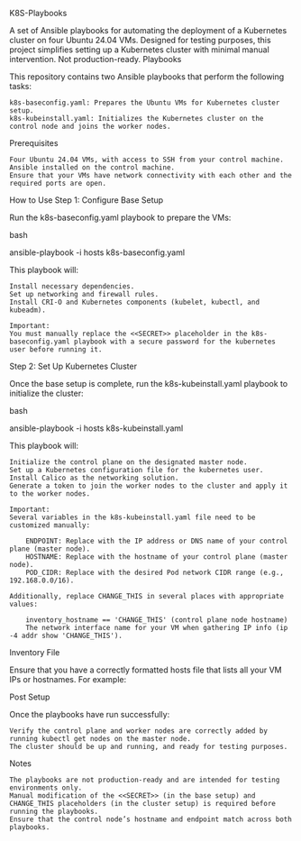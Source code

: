 K8S-Playbooks

A set of Ansible playbooks for automating the deployment of a Kubernetes cluster on four Ubuntu 24.04 VMs. Designed for testing purposes, this project simplifies setting up a Kubernetes cluster with minimal manual intervention. Not production-ready.
Playbooks

This repository contains two Ansible playbooks that perform the following tasks:

    k8s-baseconfig.yaml: Prepares the Ubuntu VMs for Kubernetes cluster setup.
    k8s-kubeinstall.yaml: Initializes the Kubernetes cluster on the control node and joins the worker nodes.

Prerequisites

    Four Ubuntu 24.04 VMs, with access to SSH from your control machine.
    Ansible installed on the control machine.
    Ensure that your VMs have network connectivity with each other and the required ports are open.

How to Use
Step 1: Configure Base Setup

Run the k8s-baseconfig.yaml playbook to prepare the VMs:

bash

ansible-playbook -i hosts k8s-baseconfig.yaml

This playbook will:

    Install necessary dependencies.
    Set up networking and firewall rules.
    Install CRI-O and Kubernetes components (kubelet, kubectl, and kubeadm).

    Important:
    You must manually replace the <<SECRET>> placeholder in the k8s-baseconfig.yaml playbook with a secure password for the kubernetes user before running it.

Step 2: Set Up Kubernetes Cluster

Once the base setup is complete, run the k8s-kubeinstall.yaml playbook to initialize the cluster:

bash

ansible-playbook -i hosts k8s-kubeinstall.yaml

This playbook will:

    Initialize the control plane on the designated master node.
    Set up a Kubernetes configuration file for the kubernetes user.
    Install Calico as the networking solution.
    Generate a token to join the worker nodes to the cluster and apply it to the worker nodes.

    Important:
    Several variables in the k8s-kubeinstall.yaml file need to be customized manually:

        ENDPOINT: Replace with the IP address or DNS name of your control plane (master node).
        HOSTNAME: Replace with the hostname of your control plane (master node).
        POD_CIDR: Replace with the desired Pod network CIDR range (e.g., 192.168.0.0/16).

    Additionally, replace CHANGE_THIS in several places with appropriate values:

        inventory_hostname == 'CHANGE_THIS' (control plane node hostname)
        The network interface name for your VM when gathering IP info (ip -4 addr show 'CHANGE_THIS').

Inventory File

Ensure that you have a correctly formatted hosts file that lists all your VM IPs or hostnames. For example:

Post Setup

Once the playbooks have run successfully:

    Verify the control plane and worker nodes are correctly added by running kubectl get nodes on the master node.
    The cluster should be up and running, and ready for testing purposes.

Notes

    The playbooks are not production-ready and are intended for testing environments only.
    Manual modification of the <<SECRET>> (in the base setup) and CHANGE_THIS placeholders (in the cluster setup) is required before running the playbooks.
    Ensure that the control node’s hostname and endpoint match across both playbooks.
